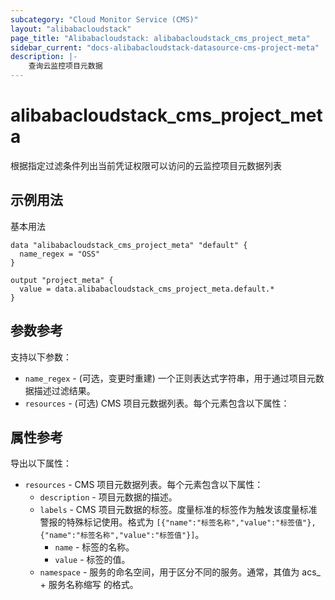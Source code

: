 ```yaml
---
subcategory: "Cloud Monitor Service (CMS)"
layout: "alibabacloudstack"
page_title: "Alibabacloudstack: alibabacloudstack_cms_project_meta"
sidebar_current: "docs-alibabacloudstack-datasource-cms-project-meta"
description: |-
    查询云监控项目元数据
---
```


# alibabacloudstack_cms_project_meta

根据指定过滤条件列出当前凭证权限可以访问的云监控项目元数据列表

## 示例用法

基本用法

```
data "alibabacloudstack_cms_project_meta" "default" {
  name_regex = "OSS"
}

output "project_meta" {
  value = data.alibabacloudstack_cms_project_meta.default.*
}
```

## 参数参考

支持以下参数：

* `name_regex` - (可选，变更时重建) 一个正则表达式字符串，用于通过项目元数据描述过滤结果。
* `resources` - (可选) CMS 项目元数据列表。每个元素包含以下属性：

## 属性参考

导出以下属性：

* `resources` - CMS 项目元数据列表。每个元素包含以下属性：
    * `description` - 项目元数据的描述。
    * `labels` - CMS 项目元数据的标签。度量标准的标签作为触发该度量标准警报的特殊标记使用。格式为 `[{"name":"标签名称","value":"标签值"}, {"name":"标签名称","value":"标签值"}]`。
        * `name` - 标签的名称。
        * `value` - 标签的值。
    * `namespace` - 服务的命名空间，用于区分不同的服务。通常，其值为 acs_ + 服务名称缩写 的格式。